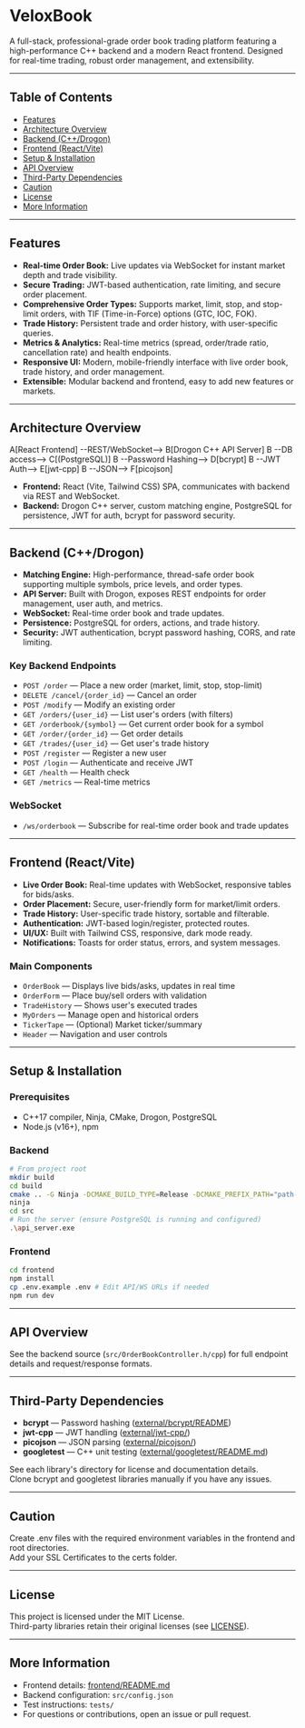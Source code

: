 # VeloxBook

A full-stack, professional-grade order book trading platform featuring a high-performance C++ backend and a modern React frontend. Designed for real-time trading, robust order management, and extensibility.

---

## Table of Contents

- [Features](#features)
- [Architecture Overview](#architecture-overview)
- [Backend (C++/Drogon)](#backend-cdrogon)
- [Frontend (React/Vite)](#frontend-reactvite)
- [Setup & Installation](#setup--installation)
- [API Overview](#api-overview)
- [Third-Party Dependencies](#third-party-dependencies)
- [Caution](#caution)
- [License](#license)
- [More Information](#more-information)

---

## Features

- **Real-time Order Book:** Live updates via WebSocket for instant market depth and trade visibility.
- **Secure Trading:** JWT-based authentication, rate limiting, and secure order placement.
- **Comprehensive Order Types:** Supports market, limit, stop, and stop-limit orders, with TIF (Time-in-Force) options (GTC, IOC, FOK).
- **Trade History:** Persistent trade and order history, with user-specific queries.
- **Metrics & Analytics:** Real-time metrics (spread, order/trade ratio, cancellation rate) and health endpoints.
- **Responsive UI:** Modern, mobile-friendly interface with live order book, trade history, and order management.
- **Extensible:** Modular backend and frontend, easy to add new features or markets.

---

## Architecture Overview

  A[React Frontend] --REST/WebSocket--> B[Drogon C++ API Server]
  B --DB access--> C[(PostgreSQL)]
  B --Password Hashing--> D[bcrypt]
  B --JWT Auth--> E[jwt-cpp]
  B --JSON--> F[picojson]

- **Frontend:** React (Vite, Tailwind CSS) SPA, communicates with backend via REST and WebSocket.
- **Backend:** Drogon C++ server, custom matching engine, PostgreSQL for persistence, JWT for auth, bcrypt for password security.

---

## Backend (C++/Drogon)

- **Matching Engine:** High-performance, thread-safe order book supporting multiple symbols, price levels, and order types.
- **API Server:** Built with Drogon, exposes REST endpoints for order management, user auth, and metrics.
- **WebSocket:** Real-time order book and trade updates.
- **Persistence:** PostgreSQL for orders, actions, and trade history.
- **Security:** JWT authentication, bcrypt password hashing, CORS, and rate limiting.

### Key Backend Endpoints

- `POST /order` — Place a new order (market, limit, stop, stop-limit)
- `DELETE /cancel/{order_id}` — Cancel an order
- `POST /modify` — Modify an existing order
- `GET /orders/{user_id}` — List user's orders (with filters)
- `GET /orderbook/{symbol}` — Get current order book for a symbol
- `GET /order/{order_id}` — Get order details
- `GET /trades/{user_id}` — Get user's trade history
- `POST /register` — Register a new user
- `POST /login` — Authenticate and receive JWT
- `GET /health` — Health check
- `GET /metrics` — Real-time metrics

### WebSocket

- `/ws/orderbook` — Subscribe for real-time order book and trade updates

---

## Frontend (React/Vite)

- **Live Order Book:** Real-time updates with WebSocket, responsive tables for bids/asks.
- **Order Placement:** Secure, user-friendly form for market/limit orders.
- **Trade History:** User-specific trade history, sortable and filterable.
- **Authentication:** JWT-based login/register, protected routes.
- **UI/UX:** Built with Tailwind CSS, responsive, dark mode ready.
- **Notifications:** Toasts for order status, errors, and system messages.

### Main Components

- `OrderBook` — Displays live bids/asks, updates in real time
- `OrderForm` — Place buy/sell orders with validation
- `TradeHistory` — Shows user's executed trades
- `MyOrders` — Manage open and historical orders
- `TickerTape` — (Optional) Market ticker/summary
- `Header` — Navigation and user controls

---

## Setup & Installation

### Prerequisites

- C++17 compiler, Ninja, CMake, Drogon, PostgreSQL
- Node.js (v16+), npm

### Backend

```sh
# From project root
mkdir build
cd build
cmake .. -G Ninja -DCMAKE_BUILD_TYPE=Release -DCMAKE_PREFIX_PATH="path-to-drogon-installation"
ninja
cd src
# Run the server (ensure PostgreSQL is running and configured)
.\api_server.exe
```

### Frontend

```sh
cd frontend
npm install
cp .env.example .env # Edit API/WS URLs if needed
npm run dev
```

---

## API Overview

See the backend source (`src/OrderBookController.h/cpp`) for full endpoint details and request/response formats.

---

## Third-Party Dependencies

- **bcrypt** — Password hashing ([external/bcrypt/README](external/bcrypt/README))
- **jwt-cpp** — JWT handling ([external/jwt-cpp/](external/jwt-cpp/))
- **picojson** — JSON parsing ([external/picojson/](external/picojson/))
- **googletest** — C++ unit testing ([external/googletest/README.md](external/googletest/README.md))

See each library's directory for license and documentation details.  
Clone bcrypt and googletest libraries manually if you have any issues.

---

## Caution

Create .env files with the required environment variables in the frontend and root directories.  
Add your SSL Certificates to the certs folder.

---

## License

This project is licensed under the MIT License.  
Third-party libraries retain their original licenses (see [LICENSE](LICENSE)).

---

## More Information

- Frontend details: [frontend/README.md](frontend/README.md)
- Backend configuration: `src/config.json`
- Test instructions: `tests/`
- For questions or contributions, open an issue or pull request.
